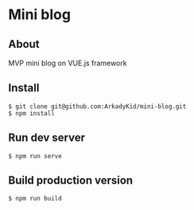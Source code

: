 # Mini blog

## About

MVP mini blog on VUE.js framework

## Install

````
$ git clone git@github.com:ArkadyKid/mini-blog.git
$ npm install
````

## Run dev server

````
$ npm run serve
````

## Build production version

````
$ npm run build
````
